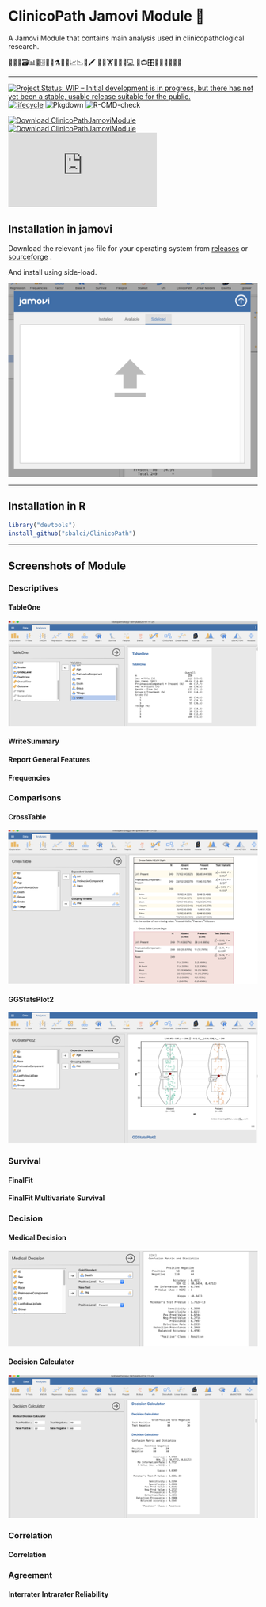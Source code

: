 
<!-- README.md is generated from README.Rmd. Please edit that file -->

# ClinicoPath Jamovi Module 🔬

A Jamovi Module that contains main analysis used in clinicopathological
research.

🔬👀📑🗃📊🏨🗄📇📖⚗📝🎶📈📉📃🖍 🔬🔬🏋🚴🚙👨💻 📸📺🎛🔭🔬💊🔐🍫🌸

-----

[![Project Status: WIP – Initial development is in progress, but there
has not yet been a stable, usable release suitable for the
public.](https://www.repostatus.org/badges/latest/wip.svg)](https://www.repostatus.org/#wip)
[![lifecycle](https://img.shields.io/badge/lifecycle-experimental-orange.svg)](https://www.tidyverse.org/lifecycle/)
![Pkgdown](https://github.com/sbalci/ClinicoPathJamoviModule/workflows/Pkgdown/badge.svg)
![R-CMD-check](https://github.com/sbalci/ClinicoPathJamoviModule/workflows/R-CMD-check/badge.svg)

[![Download
ClinicoPathJamoviModule](https://a.fsdn.com/con/app/sf-download-button)](https://sourceforge.net/projects/clinicopathjamovimodule/files/latest/download)
[![Download
ClinicoPathJamoviModule](https://img.shields.io/sourceforge/dt/clinicopathjamovimodule.svg)](https://sourceforge.net/projects/clinicopathjamovimodule/files/latest/download)
[![Download
ClinicoPathJamoviModule](https://sourceforge.net/sflogo.php?type=13&group_id=3162830)](https://sourceforge.net/p/clinicopathjamovimodule/)

## Installation in jamovi

Download the relevant `jmo` file for your operating system from
[releases](https://github.com/sbalci/ClinicoPathJamoviModule/releases/)
or
[sourceforge](https://sourceforge.net/projects/clinicopathjamovimodule/files/latest/download)
.

And install using side-load.

![jamovi sideload](img/jamovi-sideload.png)

-----

## Installation in R

``` r
library("devtools")
install_github("sbalci/ClinicoPath")
```

-----

## Screenshots of Module

### Descriptives

#### TableOne

![jamovi-and-R-tableone](img/jamovi-and-R-tableone.png)

#### WriteSummary

#### Report General Features

#### Frequencies

### Comparisons

#### CrossTable

![jamovi-and-R-tangram](img/jamovi-and-R-tangram.png)

#### GGStatsPlot2

![jamovi-and-R-ggstatsplot](img/jamovi-and-R-ggstatsplot.png)

### Survival

#### FinalFit

#### FinalFit Multivariate Survival

### Decision

#### Medical Decision

![jamovi-and-R-caret-from-data](img/jamovi-and-R-caret-from-data.png)

#### Decision Calculator

![jamovi-and-R-caret-user-input](img/jamovi-and-R-caret-user-input.png)

### Correlation

#### Correlation

### Agreement

#### Interrater Intrarater Reliability
